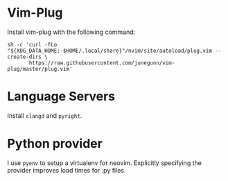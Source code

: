 # Vim-Plug

Install vim-plug with the following command:

```Shell
sh -c 'curl -fLo "${XDG_DATA_HOME:-$HOME/.local/share}"/nvim/site/autoload/plug.vim --create-dirs \
       https://raw.githubusercontent.com/junegunn/vim-plug/master/plug.vim'
```

# Language Servers

Install `clangd` and `pyright`.

# Python provider

I use `pyenv` to setup a virtualenv for neovim. Explicitly specifying the provider improves load times for .py files.
